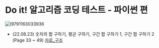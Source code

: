 # Do it! 알고리즘 코딩 테스트 - 파이썬 편
![l9791163033936](https://user-images.githubusercontent.com/110037747/186088031-dd4a3155-330a-47dd-a7fe-fd3986351eec.jpg)

- (22.08.23) 숫자의 합 구하기, 평균 구하기, 구간 합 구하기 1, 구간 합 구하기 2 (Page 33 ~ 49) [자료_구조](https://github.com/karlbulee/ML/blob/main/Algorithm/%EB%B0%B0%EC%97%B4%EA%B3%BC%20%EB%A6%AC%EC%8A%A4%ED%8A%B8.ipynb "자료 구조")
